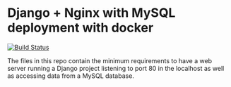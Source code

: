 # Django + Nginx with MySQL deployment with docker

[![Build Status](https://travis-ci.org/hernandezurbina/dockerTests.svg?branch=master)](https://travis-ci.org/hernandezurbina/dockerTests)

The files in this repo contain the minimum requirements to have a web server running a Django project
listening to port 80 in the localhost as well as accessing data from a MySQL database.

